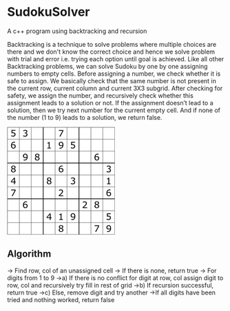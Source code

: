 # SudokuSolver
A c++  program using backtracking and recursion

Backtracking is a technique to solve problems where multiple choices are there and we don't know the correct choice and hence we solve problem with trial and error i.e. trying each option until goal is achieved.
Like all other Backtracking problems, we can solve Sudoku by one by one assigning numbers to empty cells. Before assigning a number, we check whether it is safe to assign. We basically check that the same number is not present in the current row, current column and current 3X3 subgrid. After checking for safety, we assign the number, and recursively check whether this assignment leads to a solution or not. If the assignment doesn’t lead to a solution, then we try next number for the current empty cell. And if none of the number (1 to 9) leads to a solution, we return false.

![](https://github.com/ASTHA193/SudokuSolver/blob/master/s.png)

## Algorithm
-> Find row, col of an unassigned cell
  -> If there is none, return true
  -> For digits from 1 to 9
    ->a) If there is no conflict for digit at row, col
        assign digit to row, col and recursively try fill in rest of grid
    ->b) If recursion successful, return true
    ->c) Else, remove digit and try another
  ->If all digits have been tried and nothing worked, return false
